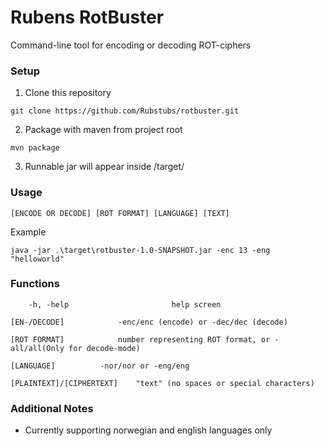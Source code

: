 # Rubens RotBuster

Command-line tool for encoding or decoding ROT-ciphers

### Setup
1. Clone this repository
``` 
git clone https://github.com/Rubstubs/rotbuster.git
```
2. Package with maven from project root
```
mvn package
```
3. Runnable jar will appear inside /target/

### Usage

    [ENCODE OR DECODE] [ROT FORMAT] [LANGUAGE] [TEXT]

	
Example
    
    java -jar .\target\rotbuster-1.0-SNAPSHOT.jar -enc 13 -eng "helloworld"


### Functions

        -h, -help                       help screen

	[EN-/DECODE]			-enc/enc (encode) or -dec/dec (decode)

	[ROT FORMAT]			number representing ROT format, or -all/all(Only for decode-mode)

	[LANGUAGE]			-nor/nor or -eng/eng

	[PLAINTEXT]/[CIPHERTEXT]	"text" (no spaces or special characters)


### Additional Notes
* Currently supporting norwegian and english languages only